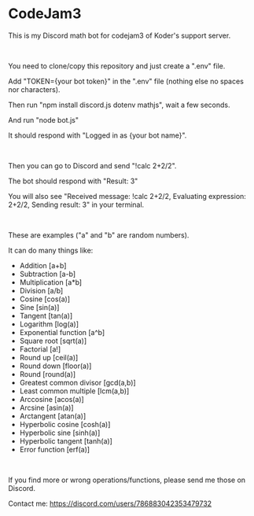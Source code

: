 # CodeJam3
 This is my Discord math bot for codejam3 of Koder's support server.
&nbsp;

&nbsp;

You need to clone/copy this repository and just create a ".env" file.

Add "TOKEN={your bot token}" in the ".env" file (nothing else no spaces nor characters). 

Then run "npm install discord.js dotenv mathjs", wait a few seconds.

And run "node bot.js"

It should respond with "Logged in as {your bot name}".
&nbsp;

&nbsp;

Then you can go to Discord and send "!calc 2+2/2".

The bot should respond with "Result: 3"

You will also see "Received message: !calc 2+2/2, Evaluating expression: 2+2/2, Sending result: 3" in your terminal.
&nbsp;

&nbsp;

These are examples ("a" and "b" are random numbers).

It can do many things like:
- Addition [a+b]
- Subtraction [a-b]
- Multiplication [a*b]
- Division [a/b]
- Cosine [cos(a)]
- Sine [sin(a)]
- Tangent [tan(a)]
- Logarithm [log(a)]
- Exponential function [a^b]
- Square root [sqrt(a)]
- Factorial [a!]
- Round up [ceil(a)]
- Round down [floor(a)]
- Round [round(a)]
- Greatest common divisor [gcd(a,b)]
- Least common multiple [lcm(a,b)]
- Arccosine [acos(a)]
- Arcsine [asin(a)]
- Arctangent [atan(a)]
- Hyperbolic cosine [cosh(a)]
- Hyperbolic sine [sinh(a)]
- Hyperbolic tangent [tanh(a)]
- Error function [erf(a)]
&nbsp;

&nbsp;

If you find more or wrong operations/functions, please send me those on Discord.

Contact me: https://discord.com/users/786883042353479732